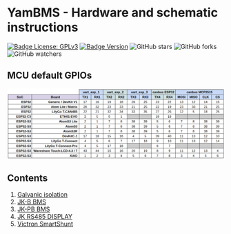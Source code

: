 # YamBMS - Hardware and schematic instructions

[![Badge License: GPLv3](https://img.shields.io/badge/License-GPLv3-brightgreen.svg)](https://www.gnu.org/licenses/gpl-3.0)
[![Badge Version](https://img.shields.io/github/v/release/Sleeper85/esphome-yambms?include_prereleases&color=yellow&logo=DocuSign&logoColor=white)](https://github.com/Sleeper85/esphome-yambms/releases/latest)
![GitHub stars](https://img.shields.io/github/stars/Sleeper85/esphome-yambms)
![GitHub forks](https://img.shields.io/github/forks/Sleeper85/esphome-yambms)
![GitHub watchers](https://img.shields.io/github/watchers/Sleeper85/esphome-yambms)

## MCU default GPIOs

![Image](../../images/MCU_default_GPIOs.png "MCU default GPIOs")

## Contents

1) [Galvanic isolation](Galvanic_isolation.md)
2) [JK-B BMS](BMS_JK-B.md)
3) [JK-PB BMS](BMS_JK-PB.md)
4) [JK RS485 DISPLAY](BMS_JK_RS485_DISPLAY.md)
5) [Victron SmartShunt](Shunt_Victron_SmartShunt.md)
